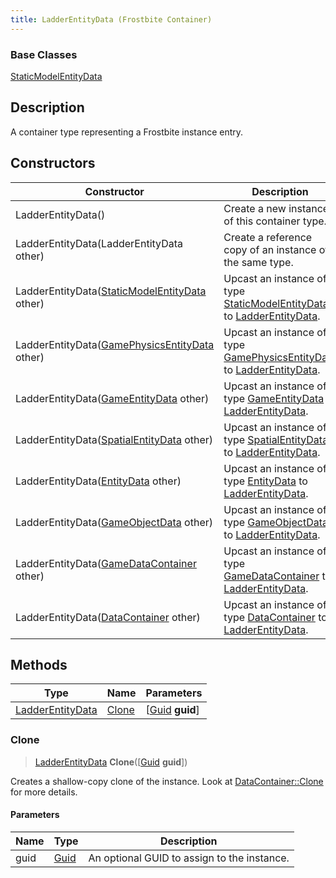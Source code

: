 ```yaml
---
title: LadderEntityData (Frostbite Container)
---
```

### Base Classes

[StaticModelEntityData](StaticModelEntityData)

## Description

A container type representing a Frostbite instance entry.

## Constructors

| Constructor                                                                 | Description                                                                                                             |
| --------------------------------------------------------------------------- | ----------------------------------------------------------------------------------------------------------------------- |
| LadderEntityData()                                                          | Create a new instance of this container type.                                                                           |
| LadderEntityData(LadderEntityData other)                                    | Create a reference copy of an instance of the same type.                                                                |
| LadderEntityData([StaticModelEntityData](StaticModelEntityData) other)      | Upcast an instance of type [StaticModelEntityData](StaticModelEntityData) to [LadderEntityData](LadderEntityData).      |
| LadderEntityData([GamePhysicsEntityData](GamePhysicsEntityData) other)      | Upcast an instance of type [GamePhysicsEntityData](GamePhysicsEntityData) to [LadderEntityData](LadderEntityData).      |
| LadderEntityData([GameEntityData](GameEntityData) other)                    | Upcast an instance of type [GameEntityData](GameEntityData) to [LadderEntityData](LadderEntityData).                    |
| LadderEntityData([SpatialEntityData](SpatialEntityData) other)              | Upcast an instance of type [SpatialEntityData](SpatialEntityData) to [LadderEntityData](LadderEntityData).              |
| LadderEntityData([EntityData](EntityData) other)                            | Upcast an instance of type [EntityData](EntityData) to [LadderEntityData](LadderEntityData).                            |
| LadderEntityData([GameObjectData](GameObjectData) other)                    | Upcast an instance of type [GameObjectData](GameObjectData) to [LadderEntityData](LadderEntityData).                    |
| LadderEntityData([GameDataContainer](GameDataContainer) other)              | Upcast an instance of type [GameDataContainer](GameDataContainer) to [LadderEntityData](LadderEntityData).              |
| LadderEntityData([DataContainer](/vext/ref/cls/shr/datacontainer) other) | Upcast an instance of type [DataContainer](/vext/ref/cls/shr/datacontainer) to [LadderEntityData](LadderEntityData). |

## Methods

| Type                                 | Name            | Parameters                                     |
| ------------------------------------ | --------------- | ---------------------------------------------- |
| [LadderEntityData](LadderEntityData) | [Clone](#clone) | \[[Guid](/vext/ref/cls/shr/guid) **guid**\] |

### Clone

> [LadderEntityData](LadderEntityData) **Clone**(\[[Guid](/vext/ref/cls/shr/guid) **guid**\])

Creates a shallow-copy clone of the instance. Look at [DataContainer::Clone](/vext/ref/cls/shr/datacontainer#clone) for more details.

#### Parameters

| Name | Type         | Description                                 |
| ---- | ------------ | ------------------------------------------- |
| guid | [Guid](Guid) | An optional GUID to assign to the instance. |
